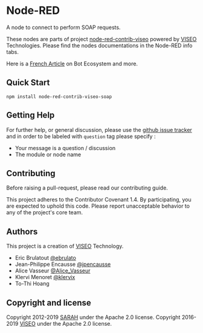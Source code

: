 # Node-RED

A node to connect to perform SOAP requests.

These nodes are parts of project [node-red-contrib-viseo](https://github.com/NGRP/node-red-contrib-viseo) powered by [VISEO](http://www.viseo.com) Technologies. Please find the nodes documentations in the Node-RED info tabs. 

Here is a [French Article](https://goo.gl/DMfJk1) on Bot Ecosystem and more.

## Quick Start

```
npm install node-red-contrib-viseo-soap
```

## Getting Help

For further help, or general discussion, please use the [github issue tracker](https://github.com/NGRP/node-red-contrib-viseo/issues) and in order to be labeled with `question` tag please specify :
- Your message is a question / discussion
- The module or node name

## Contributing

Before raising a pull-request, please read our contributing guide.

This project adheres to the Contributor Covenant 1.4. By participating, 
you are expected to uphold this code. 
Please report unacceptable behavior to any of the project's core team.

## Authors

This project is a creation of [VISEO](http://www.viseo.com) Technology.

- Eric Brulatout [@ebrulato](https://twitter.com/ebrulato)
- Jean-Philippe Encausse [@jpencausse](https://twitter.com/jpencausse)
- Alice Vasseur [@Alice_Vasseur](https://twitter.com/Alice_Vasseur)
- Klervi Menoret [@klervix](https://twitter.com/klervix)
- To-Thi Hoang 


## Copyright and license

Copyright 2012-2019 [SARAH](http://sarah.encausse.net) under the Apache 2.0 license.
Copyright 2016-2019 [VISEO](http://www.viseo.com) under the Apache 2.0 license.